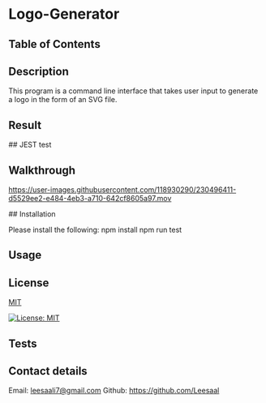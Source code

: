 # Logo-Generator

## Table of Contents

## Description

This program is a command line interface that takes user input to generate a logo in the form of an SVG file.

## Result

## JEST test

## Walkthrough

https://user-images.githubusercontent.com/118930290/230496411-d5529ee2-e484-4eb3-a710-642cf8605a97.mov

## Installation

Please install the following:
npm install
npm run test

## Usage

## License

[MIT](https://choosealicense.com/licenses/mit/)

[![License: MIT](https://img.shields.io/badge/License-MIT-yellow.svg)](https://opensource.org/licenses/MIT)

## Tests

## Contact details

Email: leesaali7@gmail.com
Github: https://github.com/Leesaal
